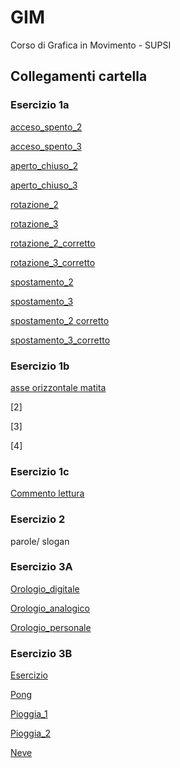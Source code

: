 # GIM
Corso di Grafica in Movimento - SUPSI

## Collegamenti cartella

### Esercizio 1a
[acceso_spento_2](https://michelleputtini.github.io/GIM/Esercizio_1A/template/acceso_spento_2.html)

[acceso_spento_3](https://michelleputtini.github.io/GIM/Esercizio_1A/template/acceso_spento_3.html)

[aperto_chiuso_2](https://michelleputtini.github.io/GIM/Esercizio_1A/template/aperto_chiuso_2.html)

[aperto_chiuso_3](https://michelleputtini.github.io/GIM/Esercizio_1A/template/aperto_chiuso_3.html)

[rotazione_2](https://michelleputtini.github.io/GIM/Esercizio_1A/template/rotazione_2.html)

[rotazione_3](https://michelleputtini.github.io/GIM/Esercizio_1A/template/rotazione_3.html)

[rotazione_2_corretto](https://michelleputtini.github.io/GIM/Esercizio_1A/template/rotazione_2_corretto.html)

[rotazione_3_corretto](https://michelleputtini.github.io/GIM/Esercizio_1A/template/rotazione_3_corretto.html)

[spostamento_2](https://michelleputtini.github.io/GIM/Esercizio_1A/template/spostamento_2.html)

[spostamento_3](https://michelleputtini.github.io/GIM/Esercizio_1A/template/spostamento_3.html)

[spostamento_2 corretto](https://michelleputtini.github.io/GIM/Esercizio_1A/template/spostamento_2_corretto.html)

[spostamento_3_corretto](https://michelleputtini.github.io/GIM/Esercizio_1A/template/spostamento_3_corretto.html)

### Esercizio 1b
[asse orizzontale matita](https://michelleputtini.github.io/GIM/Esercizio_1B/template/indexB.html)

[2]

[3]

[4]

### Esercizio 1c
[Commento lettura](https://github.com/michelleputtini/GIM/blob/main/Esercizio_1C/README.md)

### Esercizio 2
parole/ slogan

### Esercizio 3A
[Orologio_digitale](https://michelleputtini.github.io/GIM/Esercizio_3A/orologio_digitale/)

[Orologio_analogico](https://michelleputtini.github.io/GIM/Esercizio_3A/orologio_analogico/)

[Orologio_personale](https://michelleputtini.github.io/GIM/Esercizio_3A/orologio_digitale_definitivo/)

### Esercizio 3B
[Esercizio](https://michelleputtini.github.io/GIM/Esercizio_3B/Esercizio/index.html)

[Pong](https://michelleputtini.github.io/GIM/Esercizio_3B/Pong/index.html)

[Pioggia_1](https://michelleputtini.github.io/GIM/Esercizio_3B/Pioggia_1/index.html)

[Pioggia_2](https://michelleputtini.github.io/GIM/Esercizio_3B/Pioggia_2/index.html)

[Neve](https://michelleputtini.github.io/GIM/Esercizio_3B/Neve/index.html)
